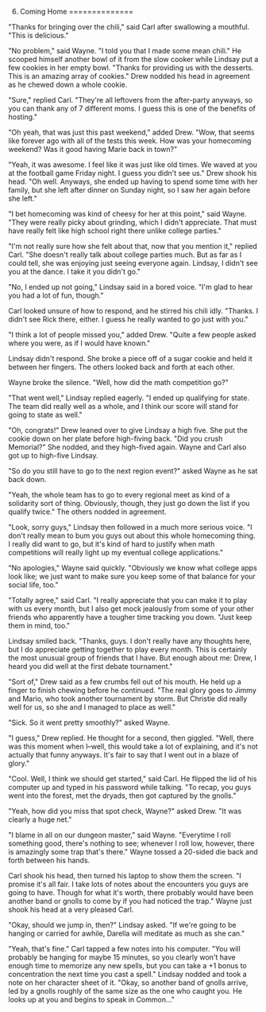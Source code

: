 6. Coming Home
==============

"Thanks for bringing over the chili," said Carl after swallowing a mouthful. "This is delicious."

"No problem," said Wayne. "I told you that I made some mean chili." He scooped himself another bowl of it from the slow cooker while Lindsay put a few cookies in her empty bowl. "Thanks for providing us with the desserts. This is an amazing array of cookies." Drew nodded his head in agreement as he chewed down a whole cookie.

"Sure," replied Carl. "They're all leftovers from the after-party anyways, so you can thank any of 7 different moms. I guess this is one of the benefits of hosting."

"Oh yeah, that was just this past weekend," added Drew. "Wow, that seems like forever ago with all of the tests this week. How was your homecoming weekend? Was it good having Marie back in town?"

"Yeah, it was awesome. I feel like it was just like old times. We waved at you at the football game Friday night. I guess you didn't see us." Drew shook his head. "Oh well. Anyways, she ended up having to spend some time with her family, but she left after dinner on Sunday night, so I saw her again before she left."

"I bet homecoming was kind of cheesy for her at this point," said Wayne. "They were really picky about grinding, which I didn't appreciate. That must have really felt like high school right there unlike college parties."

"I'm not really sure how she felt about that, now that you mention it," replied Carl. "She doesn't really talk about college parties much. But as far as I could tell, she was enjoying just seeing everyone again. Lindsay, I didn't see you at the dance. I take it you didn't go."

"No, I ended up not going," Lindsay said in a bored voice. "I'm glad to hear you had a lot of fun, though."

Carl looked unsure of how to respond, and he stirred his chili idly. "Thanks. I didn't see Rick there, either. I guess he really wanted to go just with you."

"I think a lot of people missed you," added Drew. "Quite a few people asked where you were, as if I would have known."

Lindsay didn't respond. She broke a piece off of a sugar cookie and held it between her fingers. The others looked back and forth at each other.

Wayne broke the silence. "Well, how did the math competition go?"

"That went well," Lindsay replied eagerly. "I ended up qualifying for state. The team did really well as a whole, and I think our score will stand for going to state as well."

"Oh, congrats!" Drew leaned over to give Lindsay a high five. She put the cookie down on her plate before high-fiving back. "Did you crush Memorial?" She nodded, and they high-fived again. Wayne and Carl also got up to high-five Lindsay.

"So do you still have to go to the next region event?" asked Wayne as he sat back down.

"Yeah, the whole team has to go to every regional meet as kind of a solidarity sort of thing. Obviously, though, they just go down the list if you qualify twice." The others nodded in agreement.

"Look, sorry guys," Lindsay then followed in a much more serious voice. "I don't really mean to bum you guys out about this whole homecoming thing. I really did want to go, but it's kind of hard to justify when math competitions will really light up my eventual college applications." 

"No apologies," Wayne said quickly. "Obviously we know what college apps look like; we just want to make sure you keep some of that balance for your social life, too."

"Totally agree," said Carl. "I really appreciate that you can make it to play with us every month, but I also get mock jealously from some of your other friends who apparently have a tougher time tracking you down. "Just keep them in mind, too."

Lindsay smiled back. "Thanks, guys. I don't really have any thoughts here, but I do appreciate getting together to play every month. This is certainly the most unusual group of friends that I have. But enough about me: Drew, I heard you did well at the first debate tournament."

"Sort of," Drew said as a few crumbs fell out of his mouth. He held up a finger to finish chewing before he continued. "The real glory goes to Jimmy and Mario, who took another tournament by storm. But Christie did really well for us, so she and I managed to place as well."

"Sick. So it went pretty smoothly?" asked Wayne.

"I guess," Drew replied. He thought for a second, then giggled. "Well, there was this moment when I–well, this would take a lot of explaining, and it's not actually that funny anyways. It's fair to say that I went out in a blaze of glory."

"Cool. Well, I think we should get started," said Carl. He flipped the lid of his computer up and typed in his password while talking. "To recap, you guys went into the forest, met the dryads, then got captured by the gnolls."

"Yeah, how did you miss that spot check, Wayne?" asked Drew. "It was clearly a huge net."

"I blame in all on our dungeon master," said Wayne. "Everytime I roll something good, there's nothing to see; whenever I roll low, however, there is amazingly some trap that's there." Wayne tossed a 20-sided die back and forth between his hands.

Carl shook his head, then turned his laptop to show them the screen. "I promise it's all fair. I take lots of notes about the encounters you guys are going to have. Though for what it's worth, there probably would have been another band or gnolls to come by if you had noticed the trap." Wayne just shook his head at a very pleased Carl.

"Okay, should we jump in, then?" Lindsay asked. "If we're going to be hanging or carried for awhile, Darella will meditate as much as she can."

"Yeah, that's fine." Carl tapped a few notes into his computer. "You will probably be hanging for maybe 15 minutes, so you clearly won't have enough time to memorize any new spells, but you can take a +1 bonus to concentration the next time you cast a spell." Lindsay nodded and took a note on her character sheet of it. "Okay, so another band of gnolls arrive, led by a gnolls roughly of the same size as the one who caught you. He looks up at you and begins to speak in Common..."
